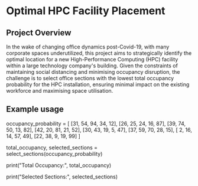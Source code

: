 # Optimal HPC Facility Placement

## Project Overview
In the wake of changing office dynamics post-Covid-19, with many corporate spaces underutilized, this project aims to strategically identify the optimal location for a new High-Performance Computing (HPC) facility within a large technology company's building. Given the constraints of maintaining social distancing and minimising occupancy disruption, the challenge is to select office sections with the lowest total occupancy probability for the HPC installation, ensuring minimal impact on the existing workforce and maximising space utilisation.

## Example usage
occupancy_probability = [
    [31, 54, 94, 34, 12],
    [26, 25, 24, 16, 87],
    [39, 74, 50, 13, 82],
    [42, 20, 81, 21, 52],
    [30, 43, 19, 5, 47],
    [37, 59, 70, 28, 15],
    [ 2, 16, 14, 57, 49],
    [22, 38, 9, 19, 99]
]

total_occupancy, selected_sections = select_sections(occupancy_probability)

print("Total Occupancy:", total_occupancy)

print("Selected Sections:", selected_sections)
